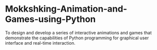 # Mokkshking-Animation-and-Games-using-Python
To design and develop a series of interactive animations and games that demonstrate the capabilities of Python programming for graphical user interface and real-time interaction.
